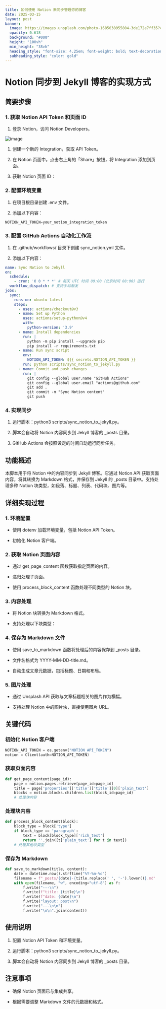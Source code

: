 ```yaml
---
title: 如何使用 Notion 来同步管理你的博客
date: 2025-03-15
layout: post
banner:
  image: https://images.unsplash.com/photo-1685038955804-3de172e7ff35?crop=entropy&cs=tinysrgb&fit=max&fm=jpg&ixid=M3w2OTIwMzJ8MHwxfHJhbmRvbXx8fHx8fHx8fDE3NDIwNDIxMTN8&ixlib=rb-4.0.3&q=80&w=1080
  opacity: 0.618
  background: "#000"
  height: "100vh"
  min_height: "38vh"
  heading_style: "font-size: 4.25em; font-weight: bold; text-decoration: underline"
  subheading_style: "color: gold"
---
```


# Notion 同步到 Jekyll 博客的实现方式

## 简要步骤

### 1. 获取 Notion API Token 和页面 ID

1. 登录 Notion，访问 Notion Developers。

![image](https://prod-files-secure.s3.us-west-2.amazonaws.com/a7a0cc5a-89b9-4cda-8686-1fba0ca52f40/d19c1afe-dea5-4312-9333-786b0ba83054/image.png?X-Amz-Algorithm=AWS4-HMAC-SHA256&X-Amz-Content-Sha256=UNSIGNED-PAYLOAD&X-Amz-Credential=ASIAZI2LB466VPLPYLG3%2F20250315%2Fus-west-2%2Fs3%2Faws4_request&X-Amz-Date=20250315T123513Z&X-Amz-Expires=3600&X-Amz-Security-Token=IQoJb3JpZ2luX2VjELz%2F%2F%2F%2F%2F%2F%2F%2F%2F%2FwEaCXVzLXdlc3QtMiJIMEYCIQCozCpLw3yKRSPMUXugR9W8X5WEhlHKUYdF5QApYFTttgIhAL2UiHbJvoAbEDI9pGQXuk33zzQDibJbzVhw%2BFoGSxFIKv8DCBUQABoMNjM3NDIzMTgzODA1IgwS3OWORiIzZ437s64q3APUjmigrnVRzfqspLEPJ01GyJBpK8A8FWVjIhLnLTBNcjL9miH7YVlJQbp%2Bk%2FX4s4Z2snPdAyT0hj8VcPxNX7SLcd9L8cwEq9%2FjSAKLAHVUWFYJolNQDPfurn5Mu7aB4wQ3qYib6HZDsG182BhDt1gJk6evlOkBEpOJTZ8cuC%2FsqjcwpsZaaXW28geFjRYvnuKUdWd3AmOH1TbpYXqz3XtDo2o7vmu77%2FSSQZQv4%2FUEz4fTFB6vlC7vfdWaUDhuNsWVGebyIucVytDW5zM0TGypVkaBTa%2FPWtVz22zf1olSvC7FJ1Pkrn4xuTELPfPiIVGnbN89vkO4WE6k1qqCTPV%2Fmq8RlFKK%2B9WjBs0G%2BRV1xJdWldv7eHyCYG6lfHUtsymnPGNfBQkgoeTL9mMC8Q8wh4szt3fDGEpsZUgG%2B19ltdAU2GDVqnfnGbJvJ2A%2FM%2BSt3gzA8Teq6d%2BwyxUjEZZ%2FJdg%2BIZjBKaEKlVZYN20rFwOJb%2BXjdpymW%2B7%2BhzihaQ7m6l7zP8QRTM38B4pVi9iB884l24ziEeuv6dha0s4KEdJdONXt1RiM35DKNVI2JpJOLCfdxXpqJmnL%2FlLgW8A4pzObW8%2BNb2Ziune7RkNcfefuJyZwEuFnRPMErDC40NW%2BBjqkAS3MYhET7epkyJXCWllnODNU52ditzmlK1KUWC65jqh3xCclv%2FwiBbXeWx1bCo5BA%2F1p%2BojHjPxFn2xZLa9Z99ppydyhyLl5nA8gsOPZKVdeDTCSlj6wYtlDW1oJMFnDmq%2BaqqfohFETuQVVo8%2BSl3vuG5POATumnOh%2Fp2t53wg6lSvXtUOlTFktSezrTF6WSc9Ph1Mndp%2FZvJRGWpelo6mfkpJP&X-Amz-Signature=2254fc48983bf4afcd185db10610762854d6a0abae694187c790942414ceed47&X-Amz-SignedHeaders=host&x-id=GetObject)

1. 创建一个新的 Integration，获取 API Token。

1. 在 Notion 页面中，点击右上角的「Share」按钮，将 Integration 添加到页面。

1. 获取 Notion 页面 ID：


### 2. 配置环境变量

1. 在项目根目录创建 .env 文件。

1. 添加以下内容：

```javascript
NOTION_API_TOKEN=your_notion_integration_token
```

### 3. 配置 GitHub Actions 自动化工作流

1. 在 .github/workflows/ 目录下创建 sync_notion.yml 文件。

1. 添加以下内容：

```yaml
name: Sync Notion to Jekyll
on:
  schedule:
    - cron: '0 0 * * *' # 每天 UTC 时间 00:00（北京时间 08:00）运行
  workflow_dispatch: # 支持手动触发
jobs:
  sync:
    runs-on: ubuntu-latest
    steps:
      - uses: actions/checkout@v3
      - name: Set up Python
        uses: actions/setup-python@v4
        with:
          python-version: '3.9'
      - name: Install dependencies
        run: |
          python -m pip install --upgrade pip
          pip install -r requirements.txt
      - name: Run sync script
        env:
          NOTION_API_TOKEN: ${{ secrets.NOTION_API_TOKEN }}
        run: python scripts/sync_notion_to_jekyll.py
      - name: Commit and push changes
        run: |
          git config --global user.name "GitHub Actions"
          git config --global user.email "actions@github.com"
          git add .
          git commit -m "Sync Notion content"
          git push
```

### 4. 实现同步

1. 运行脚本：python3 scripts/sync_notion_to_jekyll.py。

1. 脚本会自动将 Notion 内容同步到 Jekyll 博客的 _posts 目录。

1. GitHub Actions 会按照设定的时间自动运行同步任务。

## 功能概述

本脚本用于将 Notion 中的内容同步到 Jekyll 博客。它通过 Notion API 获取页面内容，将其转换为 Markdown 格式，并保存到 Jekyll 的 _posts 目录中。支持处理多种 Notion 块类型，如段落、标题、列表、代码块、图片等。

## 详细实现过程

### 1. 环境配置

- 使用 dotenv 加载环境变量，包括 Notion API Token。

- 初始化 Notion 客户端。

### 2. 获取 Notion 页面内容

- 通过 get_page_content 函数获取指定页面的内容。

- 递归处理子页面。

- 使用 process_block_content 函数处理不同类型的 Notion 块。

### 3. 内容处理

- 将 Notion 块转换为 Markdown 格式。

- 支持处理以下块类型：


### 4. 保存为 Markdown 文件

- 使用 save_to_markdown 函数将处理后的内容保存到 _posts 目录。

- 文件名格式为 YYYY-MM-DD-title.md。

- 自动生成文章元数据，包括标题、日期和布局。

### 5. 图片处理

- 通过 Unsplash API 获取与文章标题相关的图片作为横幅。

- 支持处理 Notion 中的图片块，直接使用图片 URL。

## 关键代码

### 初始化 Notion 客户端

```python
NOTION_API_TOKEN = os.getenv("NOTION_API_TOKEN")
notion = Client(auth=NOTION_API_TOKEN)
```

### 获取页面内容

```python
def get_page_content(page_id):
    page = notion.pages.retrieve(page_id=page_id)
    title = page['properties']['title']['title'][0]['plain_text']
    blocks = notion.blocks.children.list(block_id=page_id)
    # 处理块内容
```

### 处理块内容

```python
def process_block_content(block):
    block_type = block['type']
    if block_type == 'paragraph':
        text = block[block_type]['rich_text']
        return ''.join([t['plain_text'] for t in text])
    # 处理其他块类型
```

### 保存为 Markdown

```python
def save_to_markdown(title, content):
    date = datetime.now().strftime("%Y-%m-%d")
    filename = f"_posts/{date}-{title.replace(' ', '-').lower()}.md"
    with open(filename, "w", encoding="utf-8") as f:
        f.write("---\n")
        f.write(f"title: {title}\n")
        f.write(f"date: {date}\n")
        f.write("layout: post\n")
        f.write("---\n\n")
        f.write("\n\n".join(content))
```

## 使用说明

1. 配置 Notion API Token 和环境变量。

1. 运行脚本：python3 scripts/sync_notion_to_jekyll.py。

1. 脚本会自动将 Notion 内容同步到 Jekyll 博客的 _posts 目录。

## 注意事项

- 确保 Notion 页面已与集成共享。

- 根据需要调整 Markdown 文件的元数据和格式。